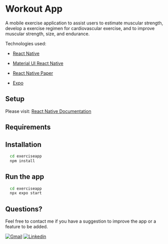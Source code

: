 
# Workout App

A mobile exercise application to assist users to estimate muscular strength, develop a exercise regimen for cardiovascular exercise, and to improve muscular strength, size, and endurance. 

Technologies used: 
- [React Native](https://reactnative.dev/docs/getting-started)

- [Material UI React Native](https://www.react-native-material.com/docs/getting-started)

- [React Native Paper](https://callstack.github.io/react-native-paper/getting-started.html)

- [Expo](https://docs.expo.dev/)


## Setup
Please visit: [React Native Documentation](https://reactnative.dev/docs/environment-setup)

## Requirements

## Installation
```bash
  cd exerciseapp
  npm install
```

## Run the app
```bash
  cd exerciseapp
  npx expo start
```

## Questions?
Feel free to contact me if you have a suggestion to improve the app or a feature to be added. 


[![Gmail](https://img.shields.io/badge/Gmail-D14836?style=for-the-badge&logo=gmail&logoColor=white)](daniel.ek.park@gmail.com)
[![Linkedin](https://img.shields.io/badge/Linkedin-Linkedin%20-blue)](https://www.linkedin.com/in/daniel-park-70878119a/)
